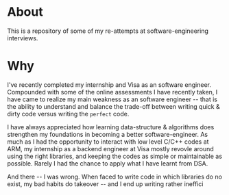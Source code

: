 # About
This is a repository of some of my re-attempts at software-engineering interviews.


# Why
I've recently completed my internship and Visa as an software engineer.
Compounded with some of the online assessments I have recently taken, I have
came to realize my main weakness as an software engineer -- that is the
ability to understand and balance the trade-off between writing quick & dirty
code versus writing the `perfect` code.

I have always appreciated how learning data-structure & algorithms does strengthen
my foundations in becoming a better software-engineer. As much as I had the 
opportunity to interact with low level C/C++ codes at ARM, my internship as a
backend engineer at Visa mostly revovle around using the right libraries, and keeping the 
codes as simple or maintainable as possible. Rarely I had the chance to apply
what I have learnt from DSA.

And there -- I was wrong. When faced to write code in which libraries do no exist,
my bad habits do takeover -- and I end up writing rather ineffici




